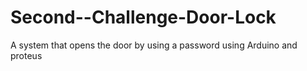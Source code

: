 # Second--Challenge-Door-Lock
  A system that opens the door by using a  password using Arduino and proteus

